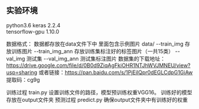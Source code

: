 ## 实验环境
python3.6
keras 2.2.4  
tensorflow-gpu 1.10.0

数据格式：
	数据都存放在data文件下中
	里面包含示例图片
data/
--train_img 存放训练图片
--train_img_ann 存放训练集标注好的标签图片（一共15类）
--val_img  测试集
--val_img_ann 测试集标注图片
数据集的下载地址：
https://drive.google.com/file/d/0B0d9ZiqAgFkiOHR1NTJhWVJMNEU/view?usp=sharing
或者链接：https://pan.baidu.com/s/1PjEilQpr0dEGLCdpG1GiAw 提取码：cg9g 

训练过程
train.py
设置训练文件的路径，模型预训练权重VGG16。
训练好的模型存放在output文件夹
预测过程
predict.py
确保output文件夹中有训练好的权重

